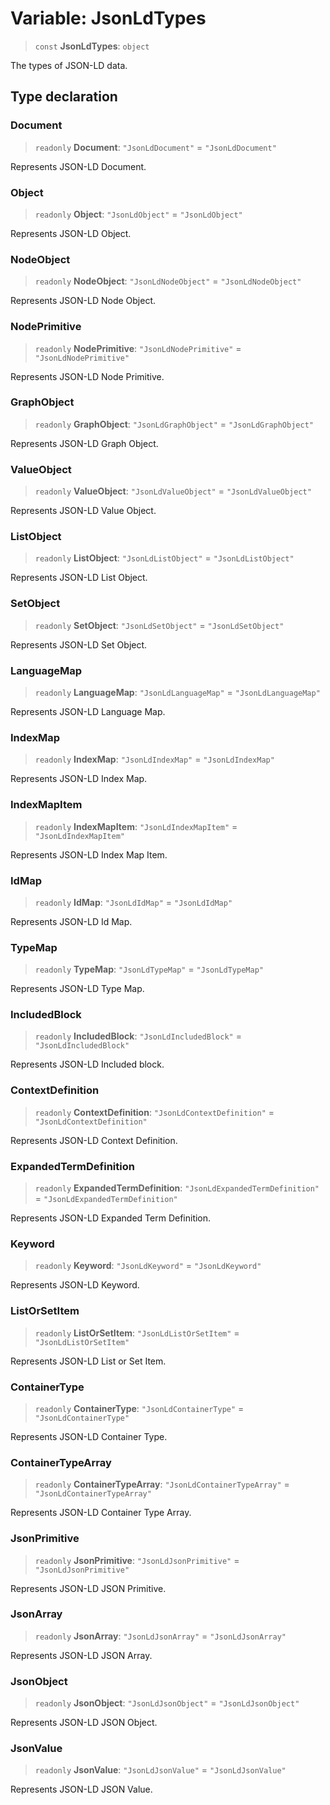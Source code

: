# Variable: JsonLdTypes

> `const` **JsonLdTypes**: `object`

The types of JSON-LD data.

## Type declaration

### Document

> `readonly` **Document**: `"JsonLdDocument"` = `"JsonLdDocument"`

Represents JSON-LD Document.

### Object

> `readonly` **Object**: `"JsonLdObject"` = `"JsonLdObject"`

Represents JSON-LD Object.

### NodeObject

> `readonly` **NodeObject**: `"JsonLdNodeObject"` = `"JsonLdNodeObject"`

Represents JSON-LD Node Object.

### NodePrimitive

> `readonly` **NodePrimitive**: `"JsonLdNodePrimitive"` = `"JsonLdNodePrimitive"`

Represents JSON-LD Node Primitive.

### GraphObject

> `readonly` **GraphObject**: `"JsonLdGraphObject"` = `"JsonLdGraphObject"`

Represents JSON-LD Graph Object.

### ValueObject

> `readonly` **ValueObject**: `"JsonLdValueObject"` = `"JsonLdValueObject"`

Represents JSON-LD Value Object.

### ListObject

> `readonly` **ListObject**: `"JsonLdListObject"` = `"JsonLdListObject"`

Represents JSON-LD List Object.

### SetObject

> `readonly` **SetObject**: `"JsonLdSetObject"` = `"JsonLdSetObject"`

Represents JSON-LD Set Object.

### LanguageMap

> `readonly` **LanguageMap**: `"JsonLdLanguageMap"` = `"JsonLdLanguageMap"`

Represents JSON-LD Language Map.

### IndexMap

> `readonly` **IndexMap**: `"JsonLdIndexMap"` = `"JsonLdIndexMap"`

Represents JSON-LD Index Map.

### IndexMapItem

> `readonly` **IndexMapItem**: `"JsonLdIndexMapItem"` = `"JsonLdIndexMapItem"`

Represents JSON-LD Index Map Item.

### IdMap

> `readonly` **IdMap**: `"JsonLdIdMap"` = `"JsonLdIdMap"`

Represents JSON-LD Id Map.

### TypeMap

> `readonly` **TypeMap**: `"JsonLdTypeMap"` = `"JsonLdTypeMap"`

Represents JSON-LD Type Map.

### IncludedBlock

> `readonly` **IncludedBlock**: `"JsonLdIncludedBlock"` = `"JsonLdIncludedBlock"`

Represents JSON-LD Included block.

### ContextDefinition

> `readonly` **ContextDefinition**: `"JsonLdContextDefinition"` = `"JsonLdContextDefinition"`

Represents JSON-LD Context Definition.

### ExpandedTermDefinition

> `readonly` **ExpandedTermDefinition**: `"JsonLdExpandedTermDefinition"` = `"JsonLdExpandedTermDefinition"`

Represents JSON-LD Expanded Term Definition.

### Keyword

> `readonly` **Keyword**: `"JsonLdKeyword"` = `"JsonLdKeyword"`

Represents JSON-LD Keyword.

### ListOrSetItem

> `readonly` **ListOrSetItem**: `"JsonLdListOrSetItem"` = `"JsonLdListOrSetItem"`

Represents JSON-LD List or Set Item.

### ContainerType

> `readonly` **ContainerType**: `"JsonLdContainerType"` = `"JsonLdContainerType"`

Represents JSON-LD Container Type.

### ContainerTypeArray

> `readonly` **ContainerTypeArray**: `"JsonLdContainerTypeArray"` = `"JsonLdContainerTypeArray"`

Represents JSON-LD Container Type Array.

### JsonPrimitive

> `readonly` **JsonPrimitive**: `"JsonLdJsonPrimitive"` = `"JsonLdJsonPrimitive"`

Represents JSON-LD JSON Primitive.

### JsonArray

> `readonly` **JsonArray**: `"JsonLdJsonArray"` = `"JsonLdJsonArray"`

Represents JSON-LD JSON Array.

### JsonObject

> `readonly` **JsonObject**: `"JsonLdJsonObject"` = `"JsonLdJsonObject"`

Represents JSON-LD JSON Object.

### JsonValue

> `readonly` **JsonValue**: `"JsonLdJsonValue"` = `"JsonLdJsonValue"`

Represents JSON-LD JSON Value.
